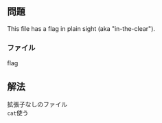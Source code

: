 ## 問題

This file has a flag in plain sight (aka "in-the-clear").

### ファイル

flag

## 解法

拡張子なしのファイル  
`cat`使う
